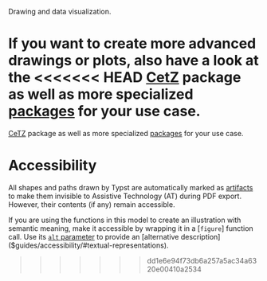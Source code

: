 Drawing and data visualization.

If you want to create more advanced drawings or plots, also have a look at the
<<<<<<< HEAD
[CetZ](https://github.com/johannes-wolf/cetz) package as well as more
specialized [packages]($universe) for your use case.
=======
[CeTZ](https://github.com/johannes-wolf/cetz) package as well as more
specialized [packages]($universe) for your use case.

# Accessibility

All shapes and paths drawn by Typst are automatically marked as
[artifacts]($pdf.artifact) to make them invisible to Assistive Technology (AT)
during PDF export. However, their contents (if any) remain accessible.

If you are using the functions in this model to create an illustration with
semantic meaning, make it accessible by wrapping it in a [`figure`] function
call. Use its [`alt` parameter]($figure.alt) to provide an
[alternative description]($guides/accessibility/#textual-representations).
>>>>>>> dd1e6e94f73db6a257a5ac34a6320e00410a2534
